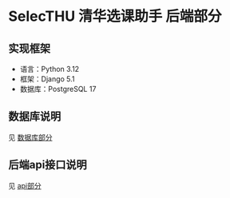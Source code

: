 # SelecTHU 清华选课助手 后端部分
## 实现框架
- 语言：Python 3.12
- 框架：Django 5.1
- 数据库：PostgreSQL 17

## 数据库说明
见 [数据库部分](./db/README.md)

## 后端api接口说明
见 [api部分](./api/README.md)